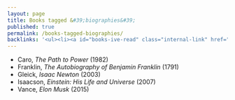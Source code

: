 ```yaml
---
layout: page
title: Books tagged &#39;biographies&#39;
published: true
permalink: /books-tagged-biographies/
backlinks: '<ul><li><a id="books-ive-read" class="internal-link" href="/books-ive-read/">Books I&#39;ve read</a></li></ul>'
---
```


* Caro, _The Path to Power_ (1982) 
* Franklin, _The Autobiography of Benjamin Franklin_ (1791) 
* Gleick, _Isaac Newton_ (2003) 
* Isaacson, _Einstein: His Life and Universe_ (2007) 
* Vance, _Elon Musk_ (2015) 
